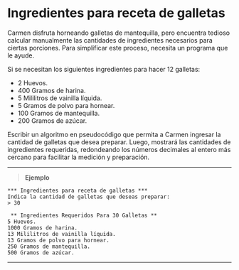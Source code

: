 ﻿# Ingredientes para receta de galletas

Carmen disfruta horneando galletas de mantequilla, pero encuentra tedioso calcular manualmente las cantidades 
de ingredientes necesarios para ciertas porciones. Para simplificar este proceso, necesita un programa que le
ayude. 

Si se necesitan los siguientes ingredientes para hacer 12 galletas:

- 2 Huevos.
- 400 Gramos de harina.
- 5 Mililitros de vainilla líquida.
- 5 Gramos de polvo para hornear.
- 100 Gramos de mantequilla.
- 200 Gramos de azúcar.

Escribir un algoritmo en pseudocódigo que permita a Carmen ingresar la cantidad de galletas que desea preparar. 
Luego, mostrará las cantidades de ingredientes requeridas, redondeando los números decimales al entero más 
cercano para facilitar la medición y preparación.

---

> **Ejemplo**

```
*** Ingredientes para receta de galletas ***
Indica la cantidad de galletas que deseas preparar:
> 30

 ** Ingredientes Requeridos Para 30 Galletas **
5 Huevos.
1000 Gramos de harina.
13 Mililitros de vainilla líquida.
13 Gramos de polvo para hornear.
250 Gramos de mantequilla.
500 Gramos de azúcar.
```

---
